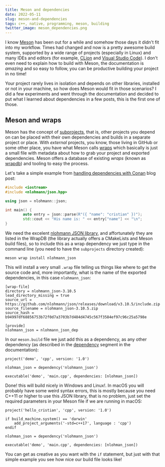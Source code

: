 ```yaml
---
title: Meson and dependencies
date: 2022-05-11
slug: meson-and-dependencies
tags: c++, native, programming, meson, building
twitter_image: meson_dependencies.png
---
```


I know [Meson](https://mesonbuild.com/index.html) has been out for a while and somehow those days it didn't fit into my workflow. Times had changed and now is a pretty awesome build system, supported by a wide range of projects (especially in Linux) and many IDEs and editors (for example, [CLion](https://wanzenbug.xyz/clion-meson-compiledb/) and [Visual Studio Code](https://marketplace.visualstudio.com/items?itemName=mesonbuild.mesonbuild)). I don't even need to explain how to build with Meson, the documentation is _amazing_ and so easy to follow, you can be productive building your project in no time!

Your project rarely lives in isolation and depends on other libraries, installed or not in your machine, so how does Meson would fit in those scenarios? I did a few experiments and went through the documentation and decided to put what I learned about dependencies in a few posts, this is the first one of those.

## Meson and wraps

Meson has the concept of [subprojects](https://mesonbuild.com/Subprojects.html), that is, other projects you depend on can be placed with their own dependencies and builds in a separate project or place. With _external_ projects, you know, those living in GitHub or some other place, you have what Meson calls [wraps](https://mesonbuild.com/Wrap-dependency-system-manual.html) which basically is just a small file with metadata about how to grab your project and exported dependencies. Meson offers a database of existing _wraps_ (known as [wrapdb](https://mesonbuild.com/Using-the-WrapDB.html)) and tooling to easy the process.

Let's take a simple example from [handling dependencies with Conan]({filename}/2020-10-26-handling-external-dependencies-in-cplusplus-with-conan.md) blog post:

```cpp
#include <iostream>
#include <nlohmann/json.hpp>

using json = nlohmann::json;

int main() {
        auto entry = json::parse(R"({ "name": "cristian" })");
        std::cout << "His name is: " << entry["name"] << "\n";
}
```

We need the excelent [nlohmann JSON library](https://github.com/nlohmann/json), and affortunately they are listed in the WrapDB (the library actually offers a CMakeLists and Meson build files), so to include this as a wrap dependency we just type in the command line (you need to have the `subprojects` directory created):

```
meson wrap install nlohmann_json
```

This will install a very small `.wrap` file telling us things like where to get the source code and, more importantly, what is the name of the exported dependencies, in this case `nlohmann_json`:

```
[wrap-file]
directory = nlohmann_json-3.10.5
lead_directory_missing = true
source_url = https://github.com/nlohmann/json/releases/download/v3.10.5/include.zip
source_filename = nlohmann_json-3.10.5.zip
source_hash = b94997df68856753b72f0d7a3703b7d484d4745c567f3584ef97c96c25a5798e

[provide]
nlohmann_json = nlohmann_json_dep
```

In our `meson.build` file we just add this as a dependency, as any other dependency (as described in the [dependency](https://mesonbuild.com/Dependencies.html) segment in the documentation):

```meson
project('demo', 'cpp', version: '1.0')

nlohman_json = dependency('nlohmann_json')

executable('demo', 'main.cpp', dependencies: [nlohman_json])
```

Done! this will build nicely in Windows and Linux!. In macOS you will probably have some weird syntax errors, this is mostly because you need C++11 or higher to use this JSON library, that is no problem, just set the required parameters in your Meson file if we are running in macOS:

```meson
project('hello_cristian', 'cpp', version: '1.0')

if build_machine.system() == 'darwin'
    add_project_arguments('-std=c++17', language : 'cpp')
endif

nlohman_json = dependency('nlohmann_json')

executable('demo', 'main.cpp', dependencies: [nlohman_json])
```

You can get as creative as you want with the `if` statement, but just with that simple example you see how nice our build file looks like!